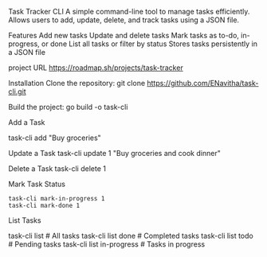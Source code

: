Task Tracker CLI
A simple command-line tool to manage tasks efficiently. Allows users to add, update, delete, and track tasks using a JSON file.

Features
Add new tasks
Update and delete tasks
Mark tasks as to-do, in-progress, or done
List all tasks or filter by status
Stores tasks persistently in a JSON file

project URL
https://roadmap.sh/projects/task-tracker

Installation
Clone the repository:
git clone https://github.com/ENavitha/task-cli.git


Build the project:
  go build -o task-cli

Add a Task

task-cli add "Buy groceries"

Update a Task
  task-cli update 1 "Buy groceries and cook dinner"

Delete a Task
    task-cli delete 1

Mark Task Status

    task-cli mark-in-progress 1
    task-cli mark-done 1

List Tasks

task-cli list          # All tasks
task-cli list done     # Completed tasks
task-cli list todo     # Pending tasks
task-cli list in-progress  # Tasks in progress
